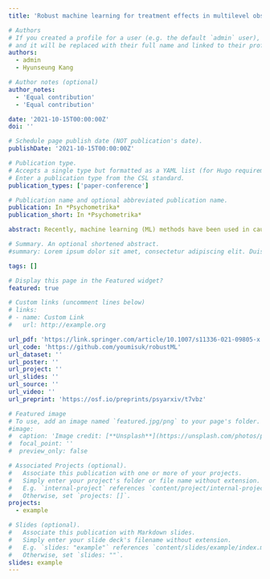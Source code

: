 ```yaml
---
title: 'Robust machine learning for treatment effects in multilevel observational studies under cluster-level unmeasured confounding'

# Authors
# If you created a profile for a user (e.g. the default `admin` user), write the username (folder name) here
# and it will be replaced with their full name and linked to their profile.
authors:
  - admin
  - Hyunseung Kang

# Author notes (optional)
author_notes:
  - 'Equal contribution'
  - 'Equal contribution'

date: '2021-10-15T00:00:00Z'
doi: ''

# Schedule page publish date (NOT publication's date).
publishDate: '2021-10-15T00:00:00Z'

# Publication type.
# Accepts a single type but formatted as a YAML list (for Hugo requirements).
# Enter a publication type from the CSL standard.
publication_types: ['paper-conference']

# Publication name and optional abbreviated publication name.
publication: In *Psychometrika*
publication_short: In *Psychometrika*

abstract: Recently, machine learning (ML) methods have been used in causal inference to estimate treatment effects in order to reduce concerns for model mis-specification. However, many ML methods require that all confounders are measured to consistently estimate treatment effects. In this paper, we propose a family of ML methods that estimate treatment effects in the presence of cluster-level unmeasured confounders, a type of unmeasured confounders that are shared within each cluster and are common in multilevel observational studies. We show through simulation studies that our proposed methods are robust from biases from unmeasured cluster-level confounders in a variety of multilevel observational studies. We also examine the effect of taking an algebra course on math achievement scores from the Early Childhood Longitudinal Study, a multilevel observational educational study, using our methods. The proposed methods are available in the CURobustML R package.

# Summary. An optional shortened abstract.
#summary: Lorem ipsum dolor sit amet, consectetur adipiscing elit. Duis posuere tellus ac convallis placerat. Proin tincidunt magna sed ex sollicitudin condimentum.

tags: []

# Display this page in the Featured widget?
featured: true

# Custom links (uncomment lines below)
# links:
# - name: Custom Link
#   url: http://example.org

url_pdf: 'https://link.springer.com/article/10.1007/s11336-021-09805-x'
url_code: 'https://github.com/youmisuk/robustML'
url_dataset: ''
url_poster: ''
url_project: ''
url_slides: ''
url_source: ''
url_video: ''
url_preprint: 'https://osf.io/preprints/psyarxiv/t7vbz'

# Featured image
# To use, add an image named `featured.jpg/png` to your page's folder.
#image:
#  caption: 'Image credit: [**Unsplash**](https://unsplash.com/photos/pLCdAaMFLTE)'
#  focal_point: ''
#  preview_only: false

# Associated Projects (optional).
#   Associate this publication with one or more of your projects.
#   Simply enter your project's folder or file name without extension.
#   E.g. `internal-project` references `content/project/internal-project/index.md`.
#   Otherwise, set `projects: []`.
projects:
  - example

# Slides (optional).
#   Associate this publication with Markdown slides.
#   Simply enter your slide deck's filename without extension.
#   E.g. `slides: "example"` references `content/slides/example/index.md`.
#   Otherwise, set `slides: ""`.
slides: example
---
```


